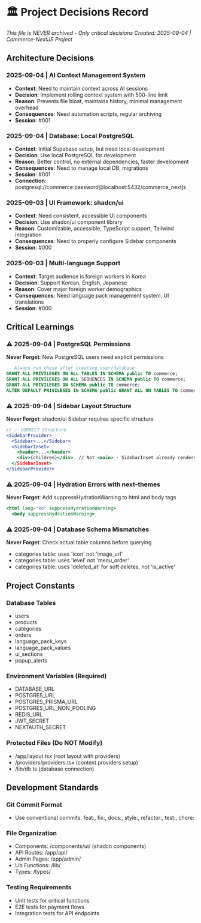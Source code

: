# 🏛️ Project Decisions Record
*This file is NEVER archived - Only critical decisions*
*Created: 2025-09-04 | Commerce-NextJS Project*

## Architecture Decisions

### 2025-09-04 | AI Context Management System
- **Context**: Need to maintain context across AI sessions
- **Decision**: Implement rolling context system with 500-line limit
- **Reason**: Prevents file bloat, maintains history, minimal management overhead
- **Consequences**: Need automation scripts, regular archiving
- **Session**: #001

### 2025-09-04 | Database: Local PostgreSQL
- **Context**: Initial Supabase setup, but need local development
- **Decision**: Use local PostgreSQL for development
- **Reason**: Better control, no external dependencies, faster development
- **Consequences**: Need to manage local DB, migrations
- **Session**: #001
- **Connection**: postgresql://commerce:password@localhost:5432/commerce_nextjs

### 2025-09-03 | UI Framework: shadcn/ui
- **Context**: Need consistent, accessible UI components
- **Decision**: Use shadcn/ui component library
- **Reason**: Customizable, accessible, TypeScript support, Tailwind integration
- **Consequences**: Need to properly configure Sidebar components
- **Session**: #000

### 2025-09-03 | Multi-language Support
- **Context**: Target audience is foreign workers in Korea
- **Decision**: Support Korean, English, Japanese
- **Reason**: Cover major foreign worker demographics
- **Consequences**: Need language pack management system, UI translations
- **Session**: #000

## Critical Learnings

### ⚠️ 2025-09-04 | PostgreSQL Permissions
**Never Forget**: New PostgreSQL users need explicit permissions
```sql
-- Always run these after creating user/database
GRANT ALL PRIVILEGES ON ALL TABLES IN SCHEMA public TO commerce;
GRANT ALL PRIVILEGES ON ALL SEQUENCES IN SCHEMA public TO commerce;
GRANT ALL PRIVILEGES ON SCHEMA public TO commerce;
ALTER DEFAULT PRIVILEGES IN SCHEMA public GRANT ALL ON TABLES TO commerce;
```

### ⚠️ 2025-09-04 | Sidebar Layout Structure  
**Never Forget**: shadcn/ui Sidebar requires specific structure
```jsx
// ✅ CORRECT Structure
<SidebarProvider>
  <Sidebar>...</Sidebar>
  <SidebarInset>
    <header>...</header>
    <div>{children}</div>  // Not <main> - SidebarInset already renders as main
  </SidebarInset>
</SidebarProvider>
```

### ⚠️ 2025-09-04 | Hydration Errors with next-themes
**Never Forget**: Add suppressHydrationWarning to html and body tags
```jsx
<html lang="ko" suppressHydrationWarning>
  <body suppressHydrationWarning>
```

### ⚠️ 2025-09-04 | Database Schema Mismatches
**Never Forget**: Check actual table columns before querying
- categories table: uses 'icon' not 'image_url'
- categories table: uses 'level' not 'menu_order'
- categories table: uses 'deleted_at' for soft deletes, not 'is_active'

## Project Constants

### Database Tables
- users
- products  
- categories
- orders
- language_pack_keys
- language_pack_values
- ui_sections
- popup_alerts

### Environment Variables (Required)
- DATABASE_URL
- POSTGRES_URL
- POSTGRES_PRISMA_URL
- POSTGRES_URL_NON_POOLING
- REDIS_URL
- JWT_SECRET
- NEXTAUTH_SECRET

### Protected Files (Do NOT Modify)
- /app/layout.tsx (root layout with providers)
- /providers/providers.tsx (context providers setup)
- /lib/db.ts (database connection)

## Development Standards

### Git Commit Format
- Use conventional commits: feat:, fix:, docs:, style:, refactor:, test:, chore:

### File Organization
- Components: /components/ui/ (shadcn components)
- API Routes: /app/api/
- Admin Pages: /app/admin/
- Lib Functions: /lib/
- Types: /types/

### Testing Requirements
- Unit tests for critical functions
- E2E tests for payment flows
- Integration tests for API endpoints
